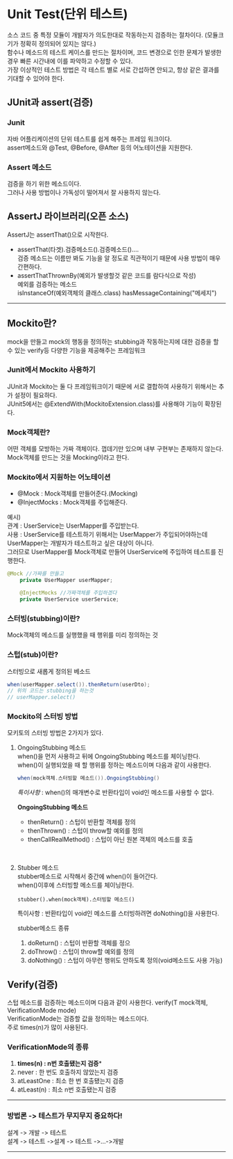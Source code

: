 # Unit Test(단위 테스트)
소스 코드 중 특정 모듈이 개발자가 의도한대로 작동하는지 검증하는 절차이다. (모듈크기가 정확히 정의되어 있지는 않다.)      
함수나 메소드의 테스트 케이스를 만드는 절차이며, 코드 변경으로 인한 문제가 발생한 경우 빠른 시간내에 이를 파악하고 수정할 수 있다.   
가장 이상적인 테스트 방법은 각 테스트 별로 서로 간섭하면 안되고, 항상 같은 결과를 기대할 수 있어야 한다.

## JUnit과 assert(검증)

### **Junit**
자바 어플리케이션의 단위 테스트를 쉽게 해주는 프레임 워크이다.   
assert메소드와 @Test, @Before, @After 등의 어노테이션을 지원한다.

### Assert 메소드
검증을 하기 위한 메소드이다.   
그러나 사용 방법이나 가독성이 떨어져서 잘 사용하지 않는다.

## **AssertJ 라이브러리(오픈 소스)**
AssertJ는 assertThat()으로 시작한다.
- assertThat(타겟).검증메소드().검증메소드()....   
검증 메소드는 이름만 봐도 기능을 알 정도로 직관적이기 때문에 사용 방법이 매우 간편하다.
- assertThatThrownBy(예외가 발생할것 같은 코드를 람다식으로 작성)   
 예외를 검증하는 메소드   
 isInstanceOf(예외객체의 클래스.class)
 hasMessageContaining("메세지")

---
## Mockito란?
mock을 만들고 mock의 행동을 정의하는 stubbing과 작동하는지에 대한 검증을 할 수 있는 verify등 다양한 기능을 제공해주는 프레임워크

### Junit에서 Mockito 사용하기
JUnit과 Mockito는 둘 다 프레임워크이기 때문에 서로 결합하여 사용하기 위해서는 추가 설정이 필요하다.   
JUnit5에서는 @ExtendWith(MockitoExtension.class)를 사용해야 기능이 확장된다.

### Mock객체란?
어떤 객체를 모방하는 가짜 객체이다. 껍데기만 있으며 내부 구현부는 존재하지 않는다.   
Mock객체를 만드는 것을 Mocking이라고 한다.

### Mockito에서 지원하는 어노테이션
- @Mock : Mock객체를 만들어준다.(Mocking)
- @InjectMocks : Mock객체를 주입해준다.

예시)   
관계 : UserService는 UserMapper를 주입받는다.   
사용 : UserService를 테스트하기 위해서는 UserMapper가 주입되어야하는데 UserMapper는 개발자가 테스트하고 싶은 대상이 아니다.   
그러므로 UserMapper를 Mock객체로 만들어 UserService에 주입하여 테스트를 진행한다. 
```java
@Mock //가짜를 만들고
    private UserMapper userMapper;

    @InjectMocks //가짜객체를 주입하겠다
    private UserService userService;
```

### 스터빙(stubbing)이란?
Mock객체의 메소드를 실행했을 때 행위를 미리 정의하는 것

### 스텁(stub)이란?
스터빙으로 새롭게 정의된 베소드

```java
when(userMapper.select()).thenReturn(userDto);
// 위의 코드는 stubbing을 하는것
// userMapper.select()
```

###  Mockito의 스터빙 방법
모키토의 스터빙 방법은 2가지가 있다.

1. OngoingStubbing 메소드   
 when()을 먼저 사용하고 뒤에 OngoingStubbing 메소드를 체이닝한다.   
 when()이 실행되었을 때 할 행위를 정하는 메소드이며 다음과 같이 사용한다.

    ```java
    when(mock객체.스터빙할 메소드()).OngoingStubbing()
    ```
    *특이사항* : when()의 매개변수로 반환타입이 void인 메소드를 사용할 수 없다.

     **OngoingStubbing 메소드**
    - thenReturn() : 스텁이 반환할 객체를 정의
    - thenThrown() : 스텁이 throw할 예외를 정의
    - thenCallRealMethod() : 스텁이 아닌 
    원본 객체의 메소드를 호출
    
<br>
    
2. Stubber 메소드   
  stubber메소드로 시작해서 중간에 when()이 들어간다.   
  when()이후에 스터빙할 메소드를 체이닝한다.   

      `stubber().when(mock객체).스터빙할 메소드()`

    특이사항 : 반환타입이 void인 메소드를 스터빙하려면 doNothing()을 사용한다.

    stubber메소드 종류   
    1. doReturn() : 스텁이 반환할 객체를 정으
    2. doThrow() : 스텁이 throw할 예외를 정의
    3. doNothing() : 스텁이 아무런 행위도 안하도록 정의(void메소드도 사용 가능)

## Verify(검증)
스텁 메소드를 검증하는 메소드이며 다음과 같이 사용한다.
verify(T mock객체, VerificationMode mode)   
VerificationMode는 검증할 값을 정의하는 메소드이다.    
주로 times(n)가 많이 사용된다.   

### VerificationMode의 종류
1. **times(n) : n번 호출됐는지 검증**\* 
2. never : 한 번도 호출하지 않았는지 검증
3. atLeastOne : 최소 한 번 호출됐는지 검증
4. atLeast(n) : 최소 n번 호출됐는지 검증

---
### 방법론 -> 테스트가 무지무지 중요하다!
설계 -> 개발 -> 테스트    
설계 ->  테스트 ->설계 ->  테스트 ->...->개발

---




